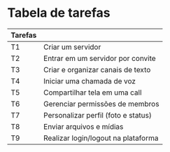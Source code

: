 # Tabela de tarefas 
| Tarefas|                             |
|--------|-----------------------------|
| T1 |	Criar um servidor |
| T2 |	Entrar em um servidor por convite     |
| T3 |	Criar e organizar canais de texto      |
| T4 |	Iniciar uma chamada de voz               |
| T5 |	Compartilhar tela em uma call |
| T6 |	Gerenciar permissões de membros|
| T7 |	Personalizar perfil (foto e status)          |
| T8 |	Enviar arquivos e mídias                |
| T9 |	Realizar login/logout na plataforma                 |
